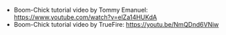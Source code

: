 - Boom-Chick tutorial video by Tommy Emanuel: https://www.youtube.com/watch?v=elZa14HUKdA
- Boom-Chick tutorial video by TrueFire: https://youtu.be/NmQDnd6VNiw
